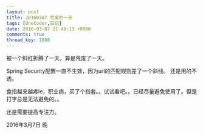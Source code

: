 ```yaml
---
layout: post
title: 20160307 荒废的一天
tags: [OneCoder,日记]
date: 2016-03-07 21:49:13 +0800
comments: true
thread_key: 1880
---
```


被一个斜杠折腾了一天，算是荒废了一天。

Spring Security配置一直不生效，因为url的匹配规则差了一个斜线。
还是用的不透。

食指越来越疼le，职业病，买了个指套。。试试看吧。。已经尽量避免使用了。但是打字总是无法避免的。。

还是需要提高专注力。

2016年3月7日 晚